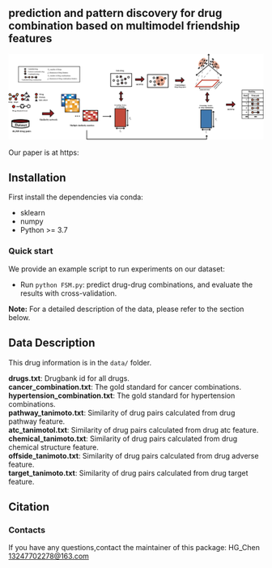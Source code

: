 ## prediction and pattern discovery for drug combination based on multimodel friendship features


![Flowchart](https://github.com/nbnbhwyy/FSM/blob/main/Flowchart.png) 

Our paper is at https:

## Installation
First install the dependencies via conda:
 * sklearn
 * numpy
 * Python >= 3.7

 
### Quick start
We provide an example script to run experiments on our dataset: 

- Run `python FSM.py`: predict drug-drug combinations, and evaluate the results with cross-validation. 

**Note:** For a detailed description of the data, please refer to the section below.
 
 
## Data Description  
This drug information is in the `data/` folder.  

**drugs.txt**: Drugbank id for all drugs.   
**cancer_combination.txt**: The gold standard for cancer combinations.    
**hypertension_combination.txt**: The gold standard for hypertension combinations.   
**pathway_tanimoto.txt**: Similarity of drug pairs calculated from drug pathway feature.   
**atc_tanimotol.txt**: Similarity of drug pairs calculated from drug atc feature.   
**chemical_tanimoto.txt**: Similarity of drug pairs calculated from drug chemical structure feature.   
**offside_tanimoto.txt**: Similarity of drug pairs calculated from drug adverse feature.   
**target_tanimoto.txt**: Similarity of drug pairs calculated from drug target feature.   
   


## Citation


### Contacts
If you have any questions,contact the maintainer of this package: HG_Chen 13247702278@163.com


